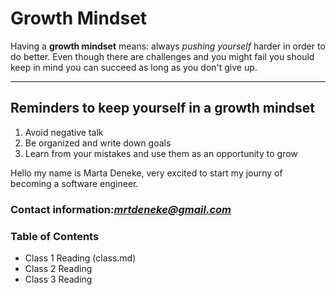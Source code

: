 # Growth Mindset
Having a **growth mindset** means: always *pushing yourself* harder in order to do better. 
Even though there are challenges and you might fail you should keep in mind you can succeed as long as you don't give up.

***


## Reminders to keep yourself in a growth mindset
1. Avoid negative talk
2. Be organized and write down goals
3. Learn from your mistakes and use them as an opportunity to grow


Hello my name is Marta Deneke, very excited to start my journy of becoming a software engineer.
### Contact information:*mrtdeneke@gmail.com*

### Table of Contents
- Class 1 Reading (class.md)
- Class 2 Reading
- Class 3 Reading
